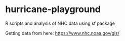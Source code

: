 # hurricane-playground
R scripts and analysis of NHC data using sf package

Getting data from here: https://www.nhc.noaa.gov/gis/



